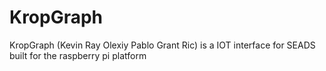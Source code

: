 # KropGraph
KropGraph (Kevin Ray Olexiy Pablo Grant Ric) is a IOT interface for SEADS built for the raspberry pi platform
